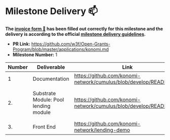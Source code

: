 # Milestone Delivery :mailbox:

**The [invoice form :pencil:](https://forms.gle/8Wx7nxtq8fKrsuEz8) has been filled out correctly for this milestone and the delivery is according to the official [milestone delivery guidelines](https://github.com/w3f/General-Grants-Program/blob/master/grants/milestone-deliverables-guidelines.md).**

- **PR Link:** https://github.com/w3f/Open-Grants-Program/blob/master/applications/konomi.md
- **Milestone Number:** 1

| Number | Deliverable                           | Link                                                             | Notes                                                                                                                                                                  |
| ------ | ------------------------------------- | ---------------------------------------------------------------- | ---------------------------------------------------------------------------------------------------------------------------------------------------------------------- |
| 1      | Documentation                         | https://github.com/konomi-network/cumulus/blob/develop/README.md | ...                                                                                                                                                                    |
| 2.     | Substrate Module: Pool lending module | https://github.com/konomi-network/cumulus/blob/develop/README.md | Locations: https://github.com/konomi-network/cumulus/tree/develop/polkadot-parachains/pallets/floating-rate-lend. Node site is https://parachain.konomi.tech/parachain |
| 3.     | Front End                             | https://github.com/konomi-network/lending-demo                   | Hosted site is https://parachain.konomi.tech.                                                                                                                          |
